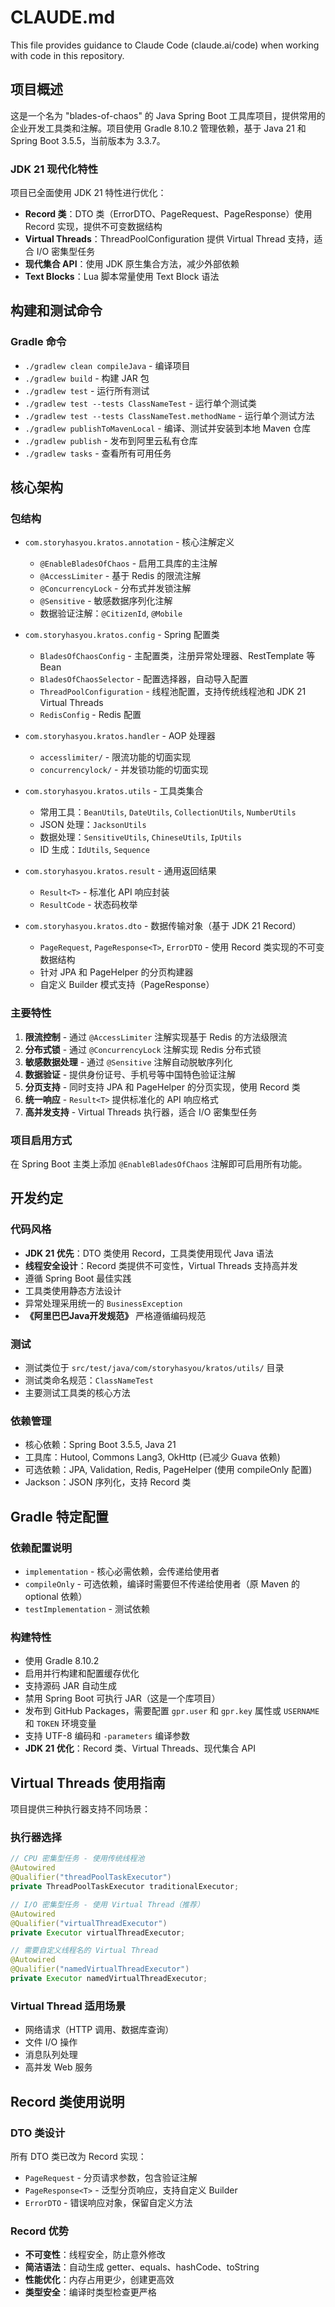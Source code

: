 # CLAUDE.md

This file provides guidance to Claude Code (claude.ai/code) when working with code in this repository.

## 项目概述

这是一个名为 "blades-of-chaos" 的 Java Spring Boot 工具库项目，提供常用的企业开发工具类和注解。项目使用 Gradle 8.10.2 管理依赖，基于 Java 21 和 Spring Boot 3.5.5，当前版本为 3.3.7。

### JDK 21 现代化特性
项目已全面使用 JDK 21 特性进行优化：
- **Record 类**：DTO 类（ErrorDTO、PageRequest、PageResponse）使用 Record 实现，提供不可变数据结构
- **Virtual Threads**：ThreadPoolConfiguration 提供 Virtual Thread 支持，适合 I/O 密集型任务
- **现代集合 API**：使用 JDK 原生集合方法，减少外部依赖
- **Text Blocks**：Lua 脚本常量使用 Text Block 语法

## 构建和测试命令

### Gradle 命令
- `./gradlew clean compileJava` - 编译项目
- `./gradlew build` - 构建 JAR 包
- `./gradlew test` - 运行所有测试
- `./gradlew test --tests ClassNameTest` - 运行单个测试类
- `./gradlew test --tests ClassNameTest.methodName` - 运行单个测试方法
- `./gradlew publishToMavenLocal` - 编译、测试并安装到本地 Maven 仓库
- `./gradlew publish` - 发布到阿里云私有仓库
- `./gradlew tasks` - 查看所有可用任务

## 核心架构

### 包结构
- `com.storyhasyou.kratos.annotation` - 核心注解定义
  - `@EnableBladesOfChaos` - 启用工具库的主注解
  - `@AccessLimiter` - 基于 Redis 的限流注解
  - `@ConcurrencyLock` - 分布式并发锁注解
  - `@Sensitive` - 敏感数据序列化注解
  - 数据验证注解：`@CitizenId`, `@Mobile`

- `com.storyhasyou.kratos.config` - Spring 配置类
  - `BladesOfChaosConfig` - 主配置类，注册异常处理器、RestTemplate 等 Bean
  - `BladesOfChaosSelector` - 配置选择器，自动导入配置
  - `ThreadPoolConfiguration` - 线程池配置，支持传统线程池和 JDK 21 Virtual Threads
  - `RedisConfig` - Redis 配置

- `com.storyhasyou.kratos.handler` - AOP 处理器
  - `accesslimiter/` - 限流功能的切面实现
  - `concurrencylock/` - 并发锁功能的切面实现

- `com.storyhasyou.kratos.utils` - 工具类集合
  - 常用工具：`BeanUtils`, `DateUtils`, `CollectionUtils`, `NumberUtils`
  - JSON 处理：`JacksonUtils`
  - 数据处理：`SensitiveUtils`, `ChineseUtils`, `IpUtils`
  - ID 生成：`IdUtils`, `Sequence`

- `com.storyhasyou.kratos.result` - 通用返回结果
  - `Result<T>` - 标准化 API 响应封装
  - `ResultCode` - 状态码枚举

- `com.storyhasyou.kratos.dto` - 数据传输对象（基于 JDK 21 Record）
  - `PageRequest`, `PageResponse<T>`, `ErrorDTO` - 使用 Record 类实现的不可变数据结构
  - 针对 JPA 和 PageHelper 的分页构建器
  - 自定义 Builder 模式支持（PageResponse）

### 主要特性
1. **限流控制** - 通过 `@AccessLimiter` 注解实现基于 Redis 的方法级限流
2. **分布式锁** - 通过 `@ConcurrencyLock` 注解实现 Redis 分布式锁
3. **敏感数据处理** - 通过 `@Sensitive` 注解自动脱敏序列化
4. **数据验证** - 提供身份证号、手机号等中国特色验证注解
5. **分页支持** - 同时支持 JPA 和 PageHelper 的分页实现，使用 Record 类
6. **统一响应** - `Result<T>` 提供标准化的 API 响应格式
7. **高并发支持** - Virtual Threads 执行器，适合 I/O 密集型任务

### 项目启用方式
在 Spring Boot 主类上添加 `@EnableBladesOfChaos` 注解即可启用所有功能。

## 开发约定

### 代码风格
- **JDK 21 优先**：DTO 类使用 Record，工具类使用现代 Java 语法
- **线程安全设计**：Record 类提供不可变性，Virtual Threads 支持高并发
- 遵循 Spring Boot 最佳实践
- 工具类使用静态方法设计
- 异常处理采用统一的 `BusinessException`
- **《阿里巴巴Java开发规范》** 严格遵循编码规范

### 测试
- 测试类位于 `src/test/java/com/storyhasyou/kratos/utils/` 目录
- 测试类命名规范：`ClassNameTest`
- 主要测试工具类的核心方法

### 依赖管理
- 核心依赖：Spring Boot 3.5.5, Java 21
- 工具库：Hutool, Commons Lang3, OkHttp (已减少 Guava 依赖)
- 可选依赖：JPA, Validation, Redis, PageHelper (使用 compileOnly 配置)
- Jackson：JSON 序列化，支持 Record 类

## Gradle 特定配置

### 依赖配置说明
- `implementation` - 核心必需依赖，会传递给使用者
- `compileOnly` - 可选依赖，编译时需要但不传递给使用者（原 Maven 的 optional 依赖）
- `testImplementation` - 测试依赖

### 构建特性
- 使用 Gradle 8.10.2
- 启用并行构建和配置缓存优化
- 支持源码 JAR 自动生成
- 禁用 Spring Boot 可执行 JAR（这是一个库项目）
- 发布到 GitHub Packages，需要配置 `gpr.user` 和 `gpr.key` 属性或 `USERNAME` 和 `TOKEN` 环境变量
- 支持 UTF-8 编码和 `-parameters` 编译参数
- **JDK 21 优化**：Record 类、Virtual Threads、现代集合 API

## Virtual Threads 使用指南

项目提供三种执行器支持不同场景：

### 执行器选择
```java
// CPU 密集型任务 - 使用传统线程池
@Autowired
@Qualifier("threadPoolTaskExecutor")
private ThreadPoolTaskExecutor traditionalExecutor;

// I/O 密集型任务 - 使用 Virtual Thread（推荐）
@Autowired  
@Qualifier("virtualThreadExecutor")
private Executor virtualThreadExecutor;

// 需要自定义线程名的 Virtual Thread
@Autowired
@Qualifier("namedVirtualThreadExecutor")
private Executor namedVirtualThreadExecutor;
```

### Virtual Thread 适用场景
- 网络请求（HTTP 调用、数据库查询）
- 文件 I/O 操作
- 消息队列处理
- 高并发 Web 服务

## Record 类使用说明

### DTO 类设计
所有 DTO 类已改为 Record 实现：
- `PageRequest` - 分页请求参数，包含验证注解
- `PageResponse<T>` - 泛型分页响应，支持自定义 Builder
- `ErrorDTO` - 错误响应对象，保留自定义方法

### Record 优势
- **不可变性**：线程安全，防止意外修改
- **简洁语法**：自动生成 getter、equals、hashCode、toString
- **性能优化**：内存占用更少，创建更高效
- **类型安全**：编译时类型检查更严格
